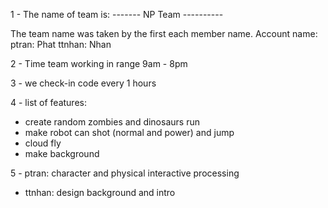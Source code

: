 1 - The name of team is:
-------  NP Team  ----------

The team name was taken by the first each member name.
Account name: ptran: Phat
              ttnhan: Nhan

2 - Time team working in range 9am - 8pm

3 - we check-in code every 1 hours

4 - list of features:
+ create random zombies and dinosaurs run
+ make robot can shot (normal and power) and jump
+ cloud fly
+ make background


5 - ptran: character and physical interactive processing
+ ttnhan: design background and intro
